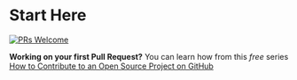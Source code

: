 # Start Here

[![PRs Welcome](https://img.shields.io/badge/PRs-welcome-brightgreen.svg?style=flat-square)](http://makeapullrequest.com)


**Working on your first Pull Request?** You can learn how from this *free* series [How to Contribute to an Open Source Project on GitHub](https://kcd.im/pull-request)
